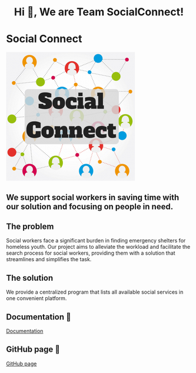 <h1 align="center">Hi 👋, We are Team SocialConnect! </h1>

# Social Connect
<img src="./images/SocialConnect.png" alt="SocialConnect">

## We support social workers in saving time with our solution and focusing on people in need.

## The problem
Social workers face a significant burden in finding emergency shelters for homeless youth. Our project aims to alleviate the workload and facilitate the search process for social workers, providing them with a solution that streamlines and simplifies the task.

## The solution
We provide a centralized program that lists all available social services in one convenient platform.

## Documentation 📝
[Documentation](https://github.com/Real-Projects-Digitalization/ss22-team-4-ss23/wiki)

## GitHub page 📄
[GitHub page](https://real-projects-digitalization.github.io/ss22-team-4-ss23/)

